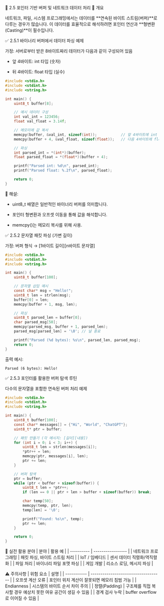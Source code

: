 🔹 2.5 포인터 기반 버퍼 및 네트워크 데이터 처리
📌 개요

네트워크, 파일, 시스템 프로그래밍에서는 데이터를 **연속된 바이트 스트림(버퍼)**로 다루는 경우가 많습니다.
이 데이터를 효율적으로 해석하려면 포인터 연산과 **형변환(Casting)**이 필수입니다.

✅ 2.5.1 바이너리 버퍼에서 데이터 파싱 예제

가정: 서버로부터 받은 8바이트짜리 데이터가 다음과 같이 구성되어 있음

* 앞 4바이트: int 타입 (숫자)

* 뒤 4바이트: float 타입 (실수)
```C
#include <stdio.h>
#include <stdint.h>
#include <string.h>

int main() {
    uint8_t buffer[8];

    // 예시 데이터 구성
    int val_int = 123456;
    float val_float = 3.14f;

    // 메모리에 값 복사
    memcpy(buffer, &val_int, sizeof(int));           // 앞 4바이트에 int 저장
    memcpy(buffer + 4, &val_float, sizeof(float));   // 다음 4바이트에 float 저장

    // 파싱
    int parsed_int = *(int*)(buffer);
    float parsed_float = *(float*)(buffer + 4);

    printf("Parsed int: %d\n", parsed_int);
    printf("Parsed float: %.2f\n", parsed_float);

    return 0;
}
```

📌 해설:

* uint8_t 배열은 일반적인 바이너리 버퍼를 의미합니다.

* 포인터 형변환과 오프셋 이동을 통해 값을 해석합니다.

* memcpy()는 메모리 복사를 위해 사용.

✅ 2.5.2 문자열 패킷 파싱 (가변 길이)

가정:
버퍼 형식 → [1바이트 길이][n바이트 문자열]
```C
#include <stdio.h>
#include <stdint.h>
#include <string.h>

int main() {
    uint8_t buffer[100];

    // 문자열 삽입 예시
    const char* msg = "Hello!";
    uint8_t len = strlen(msg);
    buffer[0] = len;
    memcpy(buffer + 1, msg, len);

    // 파싱
    uint8_t parsed_len = buffer[0];
    char parsed_msg[50];
    memcpy(parsed_msg, buffer + 1, parsed_len);
    parsed_msg[parsed_len] = '\0'; // 널 종료

    printf("Parsed (%d bytes): %s\n", parsed_len, parsed_msg);
    return 0;
}
```

출력 예시:
```
Parsed (6 bytes): Hello!
```
✅ 2.5.3 포인터를 활용한 버퍼 탐색 루틴

다수의 문자열을 포함한 연속된 버퍼 처리 예제
```C
#include <stdio.h>
#include <stdint.h>
#include <string.h>

int main() {
    uint8_t buffer[100];
    const char* messages[] = {"Hi", "World", "ChatGPT"};
    uint8_t* ptr = buffer;

    // 패킷 만들기 (각 메시지: [길이][내용])
    for (int i = 0; i < 3; i++) {
        uint8_t len = strlen(messages[i]);
        *ptr++ = len;
        memcpy(ptr, messages[i], len);
        ptr += len;
    }

    // 버퍼 탐색
    ptr = buffer;
    while (ptr < buffer + sizeof(buffer)) {
        uint8_t len = *ptr++;
        if (len == 0 || ptr + len > buffer + sizeof(buffer)) break;

        char temp[50];
        memcpy(temp, ptr, len);
        temp[len] = '\0';

        printf("Found: %s\n", temp);
        ptr += len;
    }

    return 0;
}
```
🧠 실전 활용 분야
| 분야         | 활용 예              |
| ---------- | ----------------- |
| 네트워크 프로그래밍 | 패킷 파싱, 바이트 스트림 처리 |
| IoT / 임베디드 | 센서 데이터 직렬화/역직렬화   |
| 파일 처리      | 바이너리 파일 포맷 파싱     |
| 게임 개발      | 리소스 로딩, 메시지 파싱    |

⚠️ 주의사항
| 위험 요소       | 설명                                   |
| ----------- | ------------------------------------ |
| 오프셋 계산 오류   | 포인터 위치 계산이 잘못되면 메모리 침범 가능            |
| Endianness  | 시스템의 바이트 순서 차이 주의                    |
| 정렬(Padding) | 구조체를 직접 복사할 경우 예상치 못한 여유 공간이 생길 수 있음 |
| 경계 검사 누락    | buffer overflow로 이어질 수 있음            |
